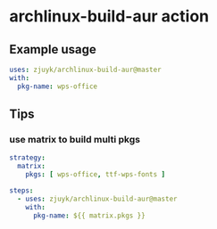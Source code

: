 # archlinux-build-aur action

## Example usage
```yaml
uses: zjuyk/archlinux-build-aur@master
with:
  pkg-name: wps-office
```

## Tips
### use matrix to build multi pkgs

```yml
strategy:
  matrix:
    pkgs: [ wps-office, ttf-wps-fonts ]

steps:
  - uses: zjuyk/archlinux-build-aur@master
    with:
	  pkg-name: ${{ matrix.pkgs }}
```
